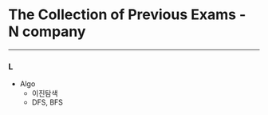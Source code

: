 # The Collection of Previous Exams - N company
---------------------

### L
- Algo
    - 이진탐색
    - DFS, BFS





 